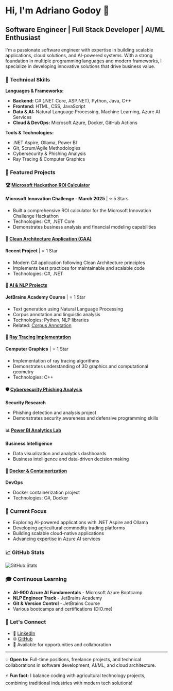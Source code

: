 # Hi, I'm Adriano Godoy 👋

## Software Engineer | Full Stack Developer | AI/ML Enthusiast

I'm a passionate software engineer with expertise in building scalable applications, cloud solutions, and AI-powered systems. With a strong foundation in multiple programming languages and modern frameworks, I specialize in developing innovative solutions that drive business value.

### 🔧 Technical Skills

**Languages & Frameworks:**
- **Backend:** C# (.NET Core, ASP.NET), Python, Java, C++
- **Frontend:** HTML, CSS, JavaScript
- **Data & AI:** Natural Language Processing, Machine Learning, Azure AI Services
- **Cloud & DevOps:** Microsoft Azure, Docker, GitHub Actions

**Tools & Technologies:**
- .NET Aspire, Ollama, Power BI
- Git, Scrum/Agile Methodologies
- Cybersecurity & Phishing Analysis
- Ray Tracing & Computer Graphics

### 💼 Featured Projects

#### 🏆 [Microsoft Hackathon ROI Calculator](https://github.com/led-21/microsoft-hackathon-roi-calculator)
**Microsoft Innovation Challenge - March 2025** | ⭐ 5 Stars
- Built a comprehensive ROI calculator for the Microsoft Innovation Challenge Hackathon
- Technologies: C#, .NET Core
- Demonstrates business analysis and financial modeling capabilities

#### 🤖 [Clean Architecture Application (CAA)](https://github.com/led-21/CAA)
**Recent Project** | ⭐ 1 Star
- Modern C# application following Clean Architecture principles
- Implements best practices for maintainable and scalable code
- Technologies: C#, .NET

#### 🧠 [AI & NLP Projects](https://github.com/led-21/TextGenerator)
**JetBrains Academy Course** | ⭐ 1 Star
- Text generation using Natural Language Processing
- Corpus annotation and linguistic analysis
- Technologies: Python, NLP libraries
- Related: [Corpus Annotation](https://github.com/led-21/CorpusAnnotation)

#### 🎨 [Ray Tracing Implementation](https://github.com/led-21/RayTracingBook)
**Computer Graphics** | ⭐ 1 Star
- Implementation of ray tracing algorithms
- Demonstrates understanding of 3D graphics and computational geometry
- Technologies: C++

#### 🛡️ [Cybersecurity Phishing Analysis](https://github.com/led-21/cibersecurity-desafio-phishing)
**Security Research**
- Phishing detection and analysis project
- Demonstrates security awareness and defensive programming skills

#### 📊 [Power BI Analytics Lab](https://github.com/led-21/power-bi-lab)
**Business Intelligence**
- Data visualization and analytics dashboards
- Business intelligence and data-driven decision making

#### 🐳 [Docker & Containerization](https://github.com/led-21/desafio-dio-docker)
**DevOps**
- Docker containerization project
- Technologies: C#, Docker

### 🌱 Current Focus

- Exploring AI-powered applications with .NET Aspire and Ollama
- Developing agricultural commodity trading platforms
- Building scalable cloud-native applications
- Advancing expertise in Azure AI services

### 📈 GitHub Stats

![GitHub Stats](https://github-readme-stats.vercel.app/api?username=led-21&show_icons=true&theme=radical)

### 🎓 Continuous Learning

- **AI-900 Azure AI Fundamentals** - Microsoft Azure Bootcamp
- **NLP Engineer Track** - JetBrains Academy
- **Git & Version Control** - JetBrains Course
- Various bootcamps and certifications (DIO.me)

### 🔗 Let's Connect

- 💼 [LinkedIn](https://www.linkedin.com/in/adriano-godoy-84246051/)
- 🌐 [GitHub](https://github.com/led-21)
- 📧 Available for opportunities and collaboration

---

💡 **Open to:** Full-time positions, freelance projects, and technical collaborations in software development, AI/ML, and cloud architecture.

⚡ **Fun fact:** I balance coding with agricultural technology projects, combining traditional industries with modern tech solutions!
